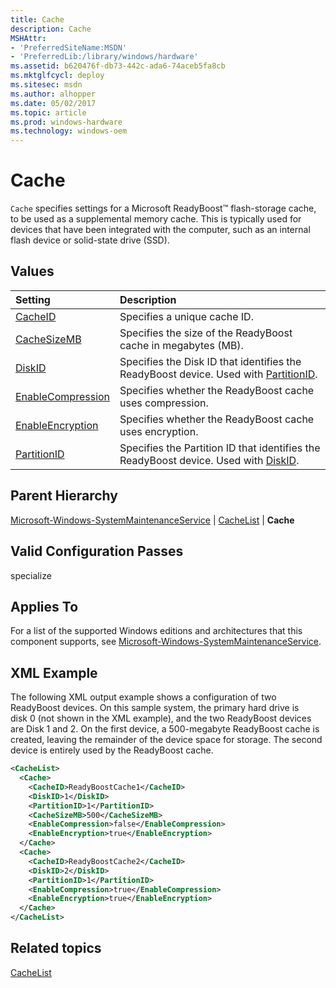 ```yaml
---
title: Cache
description: Cache
MSHAttr:
- 'PreferredSiteName:MSDN'
- 'PreferredLib:/library/windows/hardware'
ms.assetid: b620476f-db73-442c-ada6-74aceb5fa8cb
ms.mktglfcycl: deploy
ms.sitesec: msdn
ms.author: alhopper
ms.date: 05/02/2017
ms.topic: article
ms.prod: windows-hardware
ms.technology: windows-oem
---
```

# Cache

`Cache` specifies settings for a Microsoft ReadyBoost™ flash-storage cache, to be used as a supplemental memory cache. This is typically used for devices that have been integrated with the computer, such as an internal flash device or solid-state drive (SSD).

## Values

| Setting                 | Description                                                                           |
|:------------------------|:--------------------------------------------------------------------------------------|
| [CacheID](microsoft-windows-systemmaintenanceservice-cachelist-cache-cacheid.md) | Specifies a unique cache ID. |
| [CacheSizeMB](microsoft-windows-systemmaintenanceservice-cachelist-cache-cachesizemb.md) | Specifies the size of the ReadyBoost cache in megabytes (MB). |
| [DiskID](microsoft-windows-systemmaintenanceservice-cachelist-cache-diskid.md) | Specifies the Disk ID that identifies the ReadyBoost device. Used with [PartitionID](microsoft-windows-systemmaintenanceservice-cachelist-cache-partitionid.md). |
| [EnableCompression](microsoft-windows-systemmaintenanceservice-cachelist-cache-enablecompression.md) | Specifies whether the ReadyBoost cache uses compression. |
| [EnableEncryption](microsoft-windows-systemmaintenanceservice-cachelist-cache-enableencryption.md) | Specifies whether the ReadyBoost cache uses encryption. |
| [PartitionID](microsoft-windows-systemmaintenanceservice-cachelist-cache-partitionid.md) | Specifies the Partition ID that identifies the ReadyBoost device. Used with [DiskID](microsoft-windows-systemmaintenanceservice-cachelist-cache-diskid.md). |

## Parent Hierarchy

[Microsoft-Windows-SystemMaintenanceService](microsoft-windows-systemmaintenanceservice.md) | [CacheList](microsoft-windows-systemmaintenanceservice-cachelist.md) | **Cache**

## Valid Configuration Passes

specialize

## Applies To

For a list of the supported Windows editions and architectures that this component supports, see [Microsoft-Windows-SystemMaintenanceService](microsoft-windows-systemmaintenanceservice.md).

## XML Example

The following XML output example shows a configuration of two ReadyBoost devices. On this sample system, the primary hard drive is disk 0 (not shown in the XML example), and the two ReadyBoost devices are Disk 1 and 2. On the first device, a 500-megabyte ReadyBoost cache is created, leaving the remainder of the device space for storage. The second device is entirely used by the ReadyBoost cache.

```XML
<CacheList>
  <Cache>
    <CacheID>ReadyBoostCache1</CacheID>
    <DiskID>1</DiskID>
    <PartitionID>1</PartitionID>
    <CacheSizeMB>500</CacheSizeMB>
    <EnableCompression>false</EnableCompression>
    <EnableEncryption>true</EnableEncryption>
  </Cache>
  <Cache>
    <CacheID>ReadyBoostCache2</CacheID>
    <DiskID>2</DiskID>
    <PartitionID>1</PartitionID>
    <EnableCompression>true</EnableCompression>
    <EnableEncryption>true</EnableEncryption>
  </Cache>
</CacheList>
```

## Related topics

[CacheList](microsoft-windows-systemmaintenanceservice-cachelist.md)
